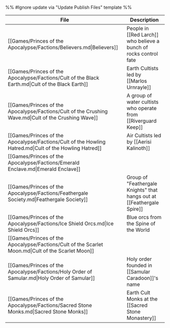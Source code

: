 %% #Ignore update via "Update Publish Files" template %% 

| File                                                                                                   | Description                                                            |
| ------------------------------------------------------------------------------------------------------ | ---------------------------------------------------------------------- |
| [[Games/Princes of the Apocalypse/Factions/Believers.md\|Believers]]                                   | People in [[Red Larch]] who believe a bunch of rocks control fate      |
| [[Games/Princes of the Apocalypse/Factions/Cult of the Black Earth.md\|Cult of the Black Earth]]       | Earth Cultists led by [[Marlos Urnrayle]]                              |
| [[Games/Princes of the Apocalypse/Factions/Cult of the Crushing Wave.md\|Cult of the Crushing Wave]]   | A group of water cultists who operate from [[Riverguard Keep]]         |
| [[Games/Princes of the Apocalypse/Factions/Cult of the Howling Hatred.md\|Cult of the Howling Hatred]] | Air Cultists led by [[Aerisi Kalinoth]]                                |
| [[Games/Princes of the Apocalypse/Factions/Emerald Enclave.md\|Emerald Enclave]]                       |                                                                        |
| [[Games/Princes of the Apocalypse/Factions/Feathergale Society.md\|Feathergale Society]]               | Group of "Feathergale Knights" that hangs out at [[Feathergale Spire]] |
| [[Games/Princes of the Apocalypse/Factions/Ice Shield Orcs.md\|Ice Shield Orcs]]                       | Blue orcs from the Spine of the World                                  |
| [[Games/Princes of the Apocalypse/Factions/Cult of the Scarlet Moon.md\|Cult of the Scarlet Moon]]     |                                                                        |
| [[Games/Princes of the Apocalypse/Factions/Holy Order of Samular.md\|Holy Order of Samular]]           | Holy order founded in [[Samular Caradoon]]'s name                      |
| [[Games/Princes of the Apocalypse/Factions/Sacred Stone Monks.md\|Sacred Stone Monks]]                 | Earth Cult Monks at the [[Sacred Stone Monastery]]                     |
